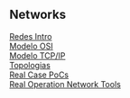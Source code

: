 Networks
---------

[Redes Intro](00-network-concepts.md)</br>
[Modelo OSI](02-modelo-OSI.md)</br>
[Modelo TCP/IP](03-modelo-TCP_IP.md)</br>
[Topologias](04-topologies.md)</br>
[Real Case PoCs](01-real_cases-networks.md)</br>
[Real Operation Network Tools](05-operation-networks_tools.md)</br>


